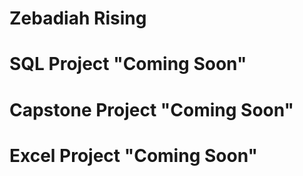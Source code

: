 # Zebadiah Rising
# SQL Project "Coming Soon"
# Capstone Project "Coming Soon"
# Excel Project "Coming Soon"
 

